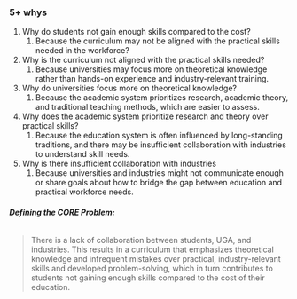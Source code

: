 
### 5+ whys 

1. Why do students not gain enough skills compared to the cost?
	1. Because the curriculum may not be aligned with the practical skills needed in the workforce?
2. Why is the curriculum not aligned with the practical skills needed?
	1. Because universities may focus more on theoretical knowledge rather than hands-on experience and industry-relevant training.
3. Why do universities focus more on theoretical knowledge?
	1. Because the academic system prioritizes research, academic theory, and traditional teaching methods, which are easier to assess.
4. Why does the academic system prioritize research and theory over practical skills?
	1. Because the education system is often influenced by long-standing traditions, and there may be insufficient collaboration with industries to understand skill needs.
5. Why is there insufficient collaboration with industries
	1. Because universities and industries might not communicate enough or share goals about how to bridge the gap between education and practical workforce needs.

###### **Defining the CORE Problem:** 
>There is a lack of collaboration between students, UGA, and industries. This results in a curriculum that emphasizes theoretical knowledge and infrequent mistakes over practical, industry-relevant skills and developed problem-solving, which in turn contributes to students not gaining enough skills compared to the cost of their education.